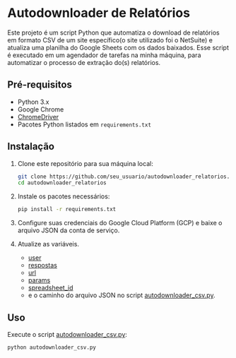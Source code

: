 # Autodownloader de Relatórios

Este projeto é um script Python que automatiza o download de relatórios em formato CSV de um site específico(o site utilizado foi o NetSuite) e atualiza uma planilha do Google Sheets com os dados baixados. Esse script é executado em um agendador de tarefas na minha máquina, para automatizar o processo de extração do(s) relatórios.

## Pré-requisitos

- Python 3.x
- Google Chrome
- [ChromeDriver](https://sites.google.com/a/chromium.org/chromedriver/downloads)
- Pacotes Python listados em `requirements.txt`

## Instalação

1. Clone este repositório para sua máquina local:

    ```sh
    git clone https://github.com/seu_usuario/autodownloader_relatorios.git
    cd autodownloader_relatorios
    ```

2. Instale os pacotes necessários:

    ```sh
    pip install -r requirements.txt
    ```

3. Configure suas credenciais do Google Cloud Platform (GCP) e baixe o arquivo JSON da conta de serviço.

4. Atualize as variáveis.
    - [user](http://_vscodecontentref_/0)
    - [respostas](http://_vscodecontentref_/1)
    - [url](http://_vscodecontentref_/2)
    - [params](http://_vscodecontentref_/3)
    - [spreadsheet_id](http://_vscodecontentref_/4)
    - e o caminho do arquivo JSON no script [autodownloader_csv.py](http://_vscodecontentref_/5).

## Uso

Execute o script [autodownloader_csv.py](http://_vscodecontentref_/6):

```sh
python autodownloader_csv.py